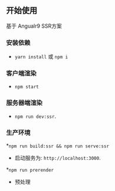 
## 开始使用

基于 Angualr9 SSR方案

### 安装依赖

- `yarn install` 或 `npm i`

### 客户端渲染

- `npm start`

### 服务器端渲染

- `npm run dev:ssr`.

### 生产环境

\*`npm run build:ssr && npm run serve:ssr`

- 启动服务为: `http://localhost:3000`.

\*`npm run prerender`

- 预处理
